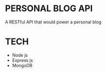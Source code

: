 # PERSONAL BLOG API

A RESTful API that would power a personal blog

# TECH

- Node js
- Express js
- MongoDB

